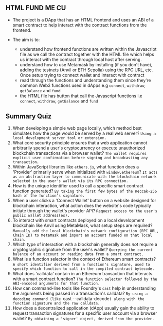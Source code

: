 ## HTML FUND ME CU 
- The project is a DApp that has an HTML frontend and uses an ABI of a smart contract to help interact with the contract functions from the frontend.

- The aim is to:
    - understand how frontend functions are written within the Javascript file as we call the contract together with the HTML file which helps us interact with the contract through local host after serving.
    - understand how to use Metamask by installing (if you don't have), adding the testnets (Anvil or ETH Sepolia) using the RPC URL, etc. Once setup trying to connect wallet and interact with contract
    - read through the functions and understanding them since they're common Web3 functions used in dApps e.g `connect`, `withdraw`, `getBalance` and `fund`
    - the HTML file has button that call the Javascript functions i.e `connect`, `withdraw`, `getBalance` and `fund`


## Summary Quiz
1. When developing a simple web page locally, which method best simulates how the page would be served by a real web server? `Using a local development server tool or extension.`
2. What core security principle ensures that a web application cannot arbitrarily spend a user's cryptocurrency or execute unauthorized blockchain transactions via a browser wallet? `The wallet requires explicit user confirmation before signing and broadcasting any transaction.`
3. Within JavaScript libraries like `ethers.js`, what function does a 'Provider' primarily serve when initialized with `window.ethereum`?
`It acts as an abstraction layer to communicate with the blockchain network selected in the user's wallet via its RPC connection.`
4. How is the unique identifier used to call a specific smart contract function generated? `By taking the first few bytes of the Keccak-256 hash of the function's signature.`
5. When a user clicks a 'Connect Wallet' button on a website designed for blockchain interaction, what action does the website's code typically initiate through the wallet's provider API? `Request access to the user's public wallet address(es).`
6. To interact with smart contracts deployed on a local development blockchain like Anvil using MetaMask, what setup steps are required?`Manually add the local blockchain's network configuration (RPC URL, Chain ID) to MetaMask and import an account funded on that local chain.`
7. Which type of interaction with a blockchain generally does *not* require a cryptographic signature from the user's wallet? `Querying the current balance of an account or reading data from a smart contract.`
8. What is a function selector in the context of Ethereum smart contracts? `A short identifier derived from a function's signature, used to specify which function to call in the compiled contract bytecode.`
9. What does 'calldata' contain in an Ethereum transaction that interacts with a smart contract function? `The function selector followed by the ABI-encoded arguments for that function.`
10. How can command-line tools like Foundry's `cast` help in understanding the arguments being passed in a transaction's calldata? `By using a decoding command (like `cast --calldata-decode`) along with the function signature and the raw calldata.`
11. How does a decentralized application (dApp) usually gain the ability to request transaction signatures for a specific user account via a browser wallet? `By obtaining a 'signer' object, derived from the provider.`









